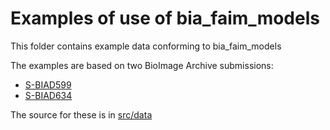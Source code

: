 # Examples of use of bia_faim_models

This folder contains example data conforming to bia_faim_models

The examples are based on two BioImage Archive submissions:
  - [S-BIAD599](https://www.ebi.ac.uk/biostudies/BioImages/studies/S-BIAD599)
  - [S-BIAD634](https://www.ebi.ac.uk/biostudies/BioImages/studies/S-BIAD634)

The source for these is in [src/data](../src/data/examples)


